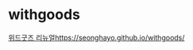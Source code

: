 # withgoods
[위드굿즈 리뉴얼](https://seonghayo.github.io/withgoods/)https://seonghayo.github.io/withgoods/
